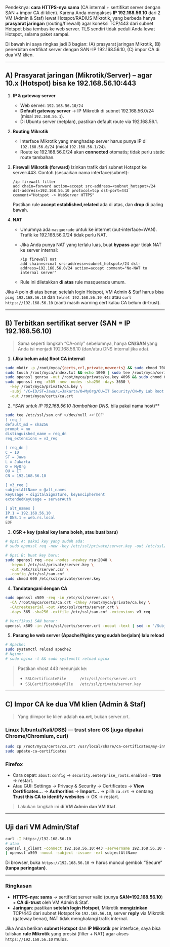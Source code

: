Pendeknya: **cara HTTPS-nya sama** (CA internal + sertifikat server dengan SAN + impor CA di klien). Karena Anda mengakses **IP 192.168.56.10** dari 2 VM (Admin & Staf) lewat Hotspot/RADIUS Mikrotik, yang berbeda hanya **prasyarat jaringan** (routing/firewall) agar koneksi TCP/443 dari subnet Hotspot bisa tembus ke web server. TLS sendiri tidak peduli Anda lewat Hotspot, selama paket sampai.

Di bawah ini saya ringkas jadi 3 bagian: (A) prasyarat jaringan Mikrotik, (B) penerbitan sertifikat server dengan SAN=IP 192.168.56.10, (C) impor CA di dua VM klien.

---

## A) Prasyarat jaringan (Mikrotik/Server) – agar 10.x (Hotspot) bisa ke 192.168.56.10:443

1. **IP & gateway server**

   * Web server: `192.168.56.10/24`
   * **Default gateway server** → IP Mikrotik di subnet 192.168.56.0/24 (misal `192.168.56.1`).
   * Di Ubuntu server (netplan), pastikan default route via 192.168.56.1.

2. **Routing Mikrotik**

   * Interface Mikrotik yang menghadap server harus punya IP di `192.168.56.0/24` (misal `192.168.56.1/24`).
   * Route ke 192.168.56.0/24 akan **connected** otomatis; tidak perlu static route tambahan.

3. **Firewall Mikrotik (forward)**
   Izinkan trafik dari subnet Hotspot ke server:443. Contoh (sesuaikan nama interface/subnet):

   ```
   /ip firewall filter
   add chain=forward action=accept src-address=<subnet_hotspot>/24 dst-address=192.168.56.10 protocol=tcp dst-port=443 comment="Hotspot -> WebServer HTTPS"
   ```

   Pastikan rule **accept established,related** ada di atas, dan **drop** di paling bawah.

4. **NAT**

   * Umumnya ada `masquerade` untuk ke internet (out-interface=WAN). Trafik ke 192.168.56.0/24 tidak perlu NAT.
   * Jika Anda punya NAT yang terlalu luas, buat **bypass** agar tidak NAT ke server internal:

     ```
     /ip firewall nat
     add chain=srcnat src-address=<subnet_hotspot>/24 dst-address=192.168.56.0/24 action=accept comment="No-NAT to internal server"
     ```
   * Rule ini diletakkan **di atas** rule masquerade umum.

Jika 4 poin di atas benar, setelah login Hotspot, VM Admin & Staf harus bisa `ping 192.168.56.10` dan `telnet 192.168.56.10 443` atau `curl https://192.168.56.10` (nanti masih warning cert kalau CA belum di-trust).

---

## B) Terbitkan sertifikat server (SAN = IP 192.168.56.10)

> Sama seperti langkah “CA-only” sebelumnya, hanya **CN/SAN** yang Anda isi menjadi 192.168.56.10 (dan/atau DNS internal jika ada).

1. **(Jika belum ada) Root CA internal**

```bash
sudo mkdir -p /root/myca/{certs,crl,private,newcerts} && sudo chmod 700 /root/myca/private
sudo touch /root/myca/index.txt && echo 1000 | sudo tee /root/myca/serial >/dev/null
sudo openssl genrsa -out /root/myca/private/ca.key 4096 && sudo chmod 600 /root/myca/private/ca.key
sudo openssl req -x509 -new -nodes -sha256 -days 3650 \
  -key /root/myca/private/ca.key \
  -subj "/C=ID/ST=Jawa/L=Jakarta/O=MyOrg/OU=IT Security/CN=My Lab Root CA" \
  -out /root/myca/certs/ca.crt
```

2. **SAN untuk IP 192.168.56.10 (tambahkan DNS.* bila pakai nama host)*\*

```bash
sudo tee /etc/ssl/san.cnf >/dev/null <<'EOF'
[ req ]
default_md = sha256
prompt = no
distinguished_name = req_dn
req_extensions = v3_req

[ req_dn ]
C = ID
ST = Jawa
L = Jakarta
O = MyOrg
OU = IT
CN = 192.168.56.10

[ v3_req ]
subjectAltName = @alt_names
keyUsage = digitalSignature, keyEncipherment
extendedKeyUsage = serverAuth

[ alt_names ]
IP.1 = 192.168.56.10
# DNS.1 = web.rs.local
EOF
```

3. **CSR + key (pakai key lama boleh, atau buat baru)**

```bash
# Opsi A: pakai key yang sudah ada:
# sudo openssl req -new -key /etc/ssl/private/server.key -out /etc/ssl/server.csr -config /etc/ssl/san.cnf

# Opsi B: buat key baru:
sudo openssl req -new -nodes -newkey rsa:2048 \
  -keyout /etc/ssl/private/server.key \
  -out /etc/ssl/server.csr \
  -config /etc/ssl/san.cnf
sudo chmod 600 /etc/ssl/private/server.key
```

4. **Tandatangani dengan CA**

```bash
sudo openssl x509 -req -in /etc/ssl/server.csr \
  -CA /root/myca/certs/ca.crt -CAkey /root/myca/private/ca.key \
  -CAcreateserial -out /etc/ssl/certs/server.crt \
  -days 365 -sha256 -extfile /etc/ssl/san.cnf -extensions v3_req

# Verifikasi SAN benar:
openssl x509 -in /etc/ssl/certs/server.crt -noout -text | sed -n '/Subject Alternative Name/,+3p'
```

5. **Pasang ke web server (Apache/Nginx yang sudah berjalan) lalu reload**

```bash
# Apache:
sudo systemctl reload apache2
# Nginx:
# sudo nginx -t && sudo systemctl reload nginx
```

> Pastikan vhost 443 menunjuk ke:
>
> * `SSLCertificateFile      /etc/ssl/certs/server.crt`
> * `SSLCertificateKeyFile   /etc/ssl/private/server.key`

---

## C) Impor **CA** ke dua VM klien (Admin & Staf)

> Yang diimpor ke klien adalah **ca.crt**, bukan server.crt.

### Linux (Ubuntu/Kali/DSB) — trust store OS (juga dipakai Chrome/Chromium, curl)

```bash
sudo cp /root/myca/certs/ca.crt /usr/local/share/ca-certificates/my-internal-ca.crt
sudo update-ca-certificates
```

### Firefox

* Cara cepat: `about:config` → `security.enterprise_roots.enabled` = **true** → restart.
* Atau GUI: Settings → Privacy & Security → Certificates → **View Certificates…** → **Authorities** → **Import…** → pilih `ca.crt` → centang **Trust this CA to identify websites** → OK → restart.

> Lakukan langkah ini **di VM Admin dan VM Staf**.

---

## Uji dari VM Admin/Staf

```bash
curl -I https://192.168.56.10
# atau
openssl s_client -connect 192.168.56.10:443 -servername 192.168.56.10 </dev/null \
| openssl x509 -noout -subject -issuer -ext subjectAltName
```

Di browser, buka `https://192.168.56.10` → harus muncul gembok “Secure” **(tanpa peringatan)**.

---

### Ringkasan

* **HTTPS-nya: sama** → sertifikat server valid (punya **SAN=192.168.56.10**) + **CA di-trust** oleh VM Admin & Staf.
* **Jaringan**: pastikan **setelah login Hotspot**, Mikrotik **mengizinkan** TCP/443 dari subnet Hotspot ke `192.168.56.10`, server **reply** via Mikrotik (gateway benar), NAT tidak menghalangi trafik internal.

Jika Anda berikan **subnet Hotspot** dan **IP Mikrotik** per interface, saya bisa tuliskan **rule Mikrotik** yang presisi (filter + NAT) agar akses `https://192.168.56.10` mulus.
